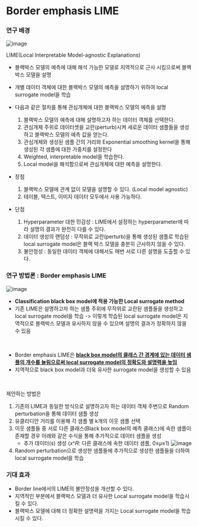 # Border emphasis LIME

### 연구 배경
![image](https://github.com/sean03101/DataScience_major_/assets/59594037/84626bd0-7326-49ba-9704-ff65b636d595)


LIME(Local Interpretable Model-agnostic Explanations) 
  - 블랙박스 모델의 예측에 대해 해석 가능한 모델로 지역적으로 근사 시킴으로써 블랙박스 모델을 설명
  - 개별 데이터 객체에 대한 블랙박스 모델의 예측을 설명하기 위하여 local surrogate model을 학습
  - 다음과 같은 절차를 통해 관심개체에 대한 블랙박스 모델의 예측을 설명
      1) 블랙박스 모델의 예측에 대해 설명하고자 하는 데이터 객체를 선택한다.
      2) 관심개체 주위로 데이터셋을 교란(perturb)시켜 새로운 데이터 샘플들을 생성하고 블랙박스 모델의 예측 값을 얻는다.
      3) 관심개체와 생성된 샘플 간의 거리와 Exponential smoothing kernel을 통해 생성된 각 샘플에 대한 가중치를 설정한다
      4) Weighted, interpretable model을 학습한다.
      5) Local model을 해석함으로써 관심개체에 대한 예측을 설명한다.

        

  - 장점
      1) 블랙박스 모델에 관계 없이 모델을 설명할 수 있다. (Local model agnostic)
      2) 테이블, 텍스트, 이미지 데이터 모두에서 사용 가능하다.
  - 단점
      1) Hyperparameter 대한 민감성 : LIME에서 설정하는 hyperparameter에 따라 설명의 결과가 완전히 다를 수 있다.
      2) 데이터 생성의 랜덤성 : 무작위로 교란(perturb)을 통해 생성된 샘플로 학습된 local surrogate model은 블랙 박스 모델을 충분히 근사하지 않을 수 있다.
      3) 불안정성 : 동일한 데이터 객체에 대해서도 매번 서로 다른 설명을 도출할 수 있다. 



### 연구 방법론 : Border emphasis LIME

![image](https://github.com/sean03101/DataScience_major_/assets/59594037/ed662a34-fbbf-4014-8c9b-b616f5f46260)

- **Classification black box model에 적용 가능한 Local surrogate method**
- 기존 LIME은 설명하고자 하는 샘플 주위에 무작위로 교란된 샘플들을 생성하고 local surrogate model을 학습 -> 이렇게 학습된 local surrogate model은 지역적으로 블랙박스 모델과 유사하지 않을 수 있으며 설명의 결과가 정확하지 않을 수 있음

<br>

- Border emphasis LIME은 **<U>black box model의 클래스 간 경계에 있는 데이터 샘플의 개수를 늘림으로써 local surrogate model의 정확도와 설명력을 높임</U>**
- 지역적으로 black box model과 더욱 유사한 surrogate model을 생성할 수 있음

<br>

제안하는 방법은 
  1) 기존의 LIME과 동일한 방식으로 설명하고자 하는 데이터 객체 주변으로 Random perturbation을 통해 데이터 샘플 생성
  2) 유클리디안 거리를 이용해 각 샘플 별 k개의 이웃 샘플 선택
  3) 이웃 샘플들 중 서로 다른 클래스(Black box model의 예측 클래스)에 속한 샘플이 존재할 경우 아래와 같은 수식을 통해 추가적으로 데이터 샘플을 생성
     -    추가 데이터(s) 생성 (𝑥^𝑅: 다른 클래스에 속한 데이터 샘플, 0≤𝜇≤1)
      ![image](https://github.com/sean03101/DataScience_major_/assets/59594037/48e7c85e-0cda-43ef-aca5-886793e620cb)
  4) Random perturbation으로 생성한 샘플들에 추가적으로 생성한 샘플들을 더하여 local surrogate model을 학습

### 기대 효과

 - Border line에서의 LIME의 불안정성을 개선할 수 있다.
 - 지역적인 부분에서 블랙박스 모델과 더 유사한 Local surrogate model을 학습시킬 수 있다.
 - 블랙박스 모델에 대해 더 정확한 설명력을 가지는 Local surrogate model을 학습시킬 수 있다.


